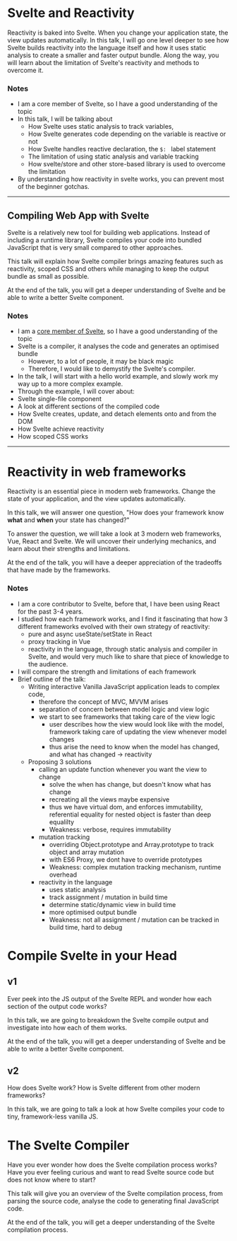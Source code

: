 # Svelte and Reactivity

Reactivity is baked into Svelte. When you change your application state, the view updates automatically.
In this talk, I will go one level deeper to see how Svelte builds reactivity into the language itself and how it uses static analysis to create a smaller and faster output bundle. Along the way, you will learn about the limitation of Svelte's reactivity and methods to overcome it.

### Notes 
- I am a core member of Svelte, so I have a good understanding of the topic
- In this talk, I will be talking about
  - How Svelte uses static analysis to track variables, 
  - How Svelte generates code depending on the variable is reactive or not
  - How Svelte handles reactive declaration, the `$: ` label statement
  - The limitation of using static analysis and variable tracking
  - How svelte/store and other store-based library is used to overcome the limitation
- By understanding how reactivity in svelte works, you can prevent most of the beginner gotchas.

---

## Compiling Web App with Svelte

Svelte is a relatively new tool for building web applications. Instead of including a runtime library, Svelte compiles your code into bundled JavaScript that is very small compared to other approaches.

This talk will explain how Svelte compiler brings amazing features such as reactivity, scoped CSS and others while managing to keep the output bundle as small as possible.

At the end of the talk, you will get a deeper understanding of Svelte and be able to write a better Svelte component.

### Notes
- I am a [core member of Svelte](https://github.com/sveltejs), so I have a good understanding of the topic
- Svelte is a compiler, it analyses the code and generates an optimised bundle
  - However, to a lot of people, it may be black magic
  - Therefore, I would like to demystify the Svelte's compiler.
- In the talk, I will start with a hello world example, and slowly work my way up to a more complex example.
- Through the example, I will cover about:
 - Svelte single-file component
 - A look at different sections of the compiled code
 - How Svelte creates, update, and detach elements onto and from the DOM
 - How Svelte achieve reactivity
 - How scoped CSS works


---

# Reactivity in web frameworks

Reactivity is an essential piece in modern web frameworks. Change the state of your application, and the view updates automatically.

In this talk, we will answer one question, "How does your framework know **what** and **when** your state has changed?"

To answer the question, we will take a look at 3 modern web frameworks, Vue, React and Svelte. We will uncover their underlying mechanics, and learn about their strengths and limitations.

At the end of the talk, you will have a deeper appreciation of the tradeoffs that have made by the frameworks.

### Notes
- I am a core contributor to Svelte, before that, I have been using React for the past 3-4 years.
- I studied how each framework works, and I find it fascinating that how 3 different frameworks evolved with their own strategy of reactivity:
  - pure and async useState/setState in React
  - proxy tracking in Vue
  - reactivity in the language, through static analysis and compiler in Svelte, and would very much like to share that piece of knowledge to the audience.
- I will compare the strength and limitations of each framework
- Brief outline of the talk:
  - Writing interactive Vanilla JavaScript application leads to complex code, 
    - therefore the concept of MVC, MVVM arises
    - separation of concern between model logic and view logic
    - we start to see frameworks that taking care of the view logic
      - user describes how the view would look like with the model, framework taking care of updating the view whenever model changes
      - thus arise the need to know when the model has changed, and what has changed -> reactivity
  - Proposing 3 solutions
    - calling an update function whenever you want the view to change
      - solve the when has change, but doesn't know what has change
      - recreating all the views maybe expensive
      - thus we have virtual dom, and enforces immutability, referential equality for nested object is faster than deep equalilty
      - Weakness: verbose, requires immutability
    - mutation tracking
      - overriding Object.prototype and Array.prototype to track object and array mutation
      - with ES6 Proxy, we dont have to override prototypes
      - Weakness: complex mutation tracking mechanism, runtime overhead
    - reactivity in the language
      - uses static analysis
      - track assignment / mutation in build time
      - determine static/dynamic view in build time
      - more optimised output bundle
      - Weakness: not all assignment / mutation can be tracked in build time, hard to debug

# Compile Svelte in your Head

## v1

Ever peek into the JS output of the Svelte REPL and wonder how each section of the output code works?

In this talk, we are going to breakdown the Svelte compile output and investigate into how each of them works.

At the end of the talk, you will get a deeper understanding of Svelte and be able to write a better Svelte component.

## v2

How does Svelte work? How is Svelte different from other modern frameworks?

In this talk, we are going to talk a look at how Svelte compiles your code to tiny, framework-less vanilla JS.

# The Svelte Compiler

Have you ever wonder how does the Svelte compilation process works?
Have you ever feeling curious and want to read Svelte source code but does not know where to start?

This talk will give you an overview of the Svelte compilation process, from parsing the source code, analyse the code to generating final JavaScript code.

At the end of the talk, you will get a deeper understanding of the Svelte compilation process.
